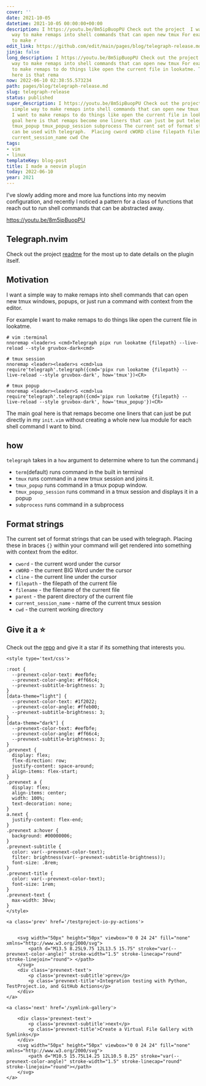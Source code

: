 ```yaml
---
cover: ''
date: 2021-10-05
datetime: 2021-10-05 00:00:00+00:00
description: I https://youtu.be/8m5ipBuopPU Check out the project  I want a simple
  way to make remaps into shell commands that can open new tmux For example I want
  to make r
edit_link: https://github.com/edit/main/pages/blog/telegraph-release.md
jinja: false
long_description: I https://youtu.be/8m5ipBuopPU Check out the project  I want a simple
  way to make remaps into shell commands that can open new tmux For example I want
  to make remaps to do things like open the current file in lookatme. The main goal
  here is that rema
now: 2022-06-10 02:38:55.573234
path: pages/blog/telegraph-release.md
slug: telegraph-release
status: published
super_description: I https://youtu.be/8m5ipBuopPU Check out the project  I want a
  simple way to make remaps into shell commands that can open new tmux For example
  I want to make remaps to do things like open the current file in lookatme. The main
  goal here is that remaps become one liners that can just be put telegraph term tmux
  tmux_popup tmux_popup_session subprocess The current set of format strings that
  can be used with telegraph.  Placing cword cWORD cline filepath filename parent
  current_session_name cwd Che
tags:
- vim
- linux
templateKey: blog-post
title: I made a neovim plugin
today: 2022-06-10
year: 2021
---
```


I've slowly adding more and more lua functions into my neovim configuration,
and recently I noticed a pattern for a class of functions that reach out to run
shell commands that can be abstracted away.

https://youtu.be/8m5ipBuopPU

## Telegraph.nvim

Check out the project [readme](https://github.com/WaylonWalker/Telegraph.nvim)
for the most up to date details on the plugin itself.

## Motivation

I want a simple way to make remaps into shell commands that can open new tmux
windows, popups, or just run a command with context from the editor.

For example I want to make remaps to do things like open the current file in lookatme.

``` vim
# vim :terminal
nnoremap <leader>s <cmd>Telegraph pipx run lookatme {filepath} --live-reload --style gruvbox-dark<cmd>

# tmux session
nnoremap <leader><leader>s <cmd>lua require'telegraph'.telegraph({cmd='pipx run lookatme {filepath} --live-reload --style gruvbox-dark', how='tmux'})<CR>

# tmux popup
nnoremap <leader><leader>S <cmd>lua require'telegraph'.telegraph({cmd='pipx run lookatme {filepath} --live-reload --style gruvbox-dark', how='tmux_popup'})<CR>
```

The main goal here is that remaps become one liners that can just be put
directly in my `init.vim` without creating a whole new lua module for each
shell command I want to bind.

## how

`telegraph` takes in a `how` argument to determine where to tun the command.j

* `term`(default) runs command in the built in terminal
* `tmux` runs command in a new tmux session and joins it.
* `tmux_popup` runs command in a tmux popup window.
* `tmux_popup_session` runs command in a tmux session and displays it in a popup
* `subprocess` runs command in a subprocess

## Format strings

The current set of format strings that can be used with telegraph.  Placing
these in braces `{}` within your command will get rendered into something with
context from the editor.

* `cword` - the current word under the cursor
* `cWORD` - the current BIG Word under the cursor
* `cline` - the current line under the cursor
* `filepath` - the filepath of the current file
* `filename` - the filename of the current file
* `parent` - the parent directory of the current file
* `current_session_name` - name of the current tmux session
* `cwd` - the current working directory

## Give it a ⭐

Check out the [repo](https://github.com/WaylonWalker/Telegraph.nvim) and give
it a star if its something that interests you.
<div class='prevnext'>

    <style type='text/css'>

    :root {
      --prevnext-color-text: #eefbfe;
      --prevnext-color-angle: #ff66c4;
      --prevnext-subtitle-brightness: 3;
    }
    [data-theme="light"] {
      --prevnext-color-text: #1f2022;
      --prevnext-color-angle: #ffeb00;
      --prevnext-subtitle-brightness: 3;
    }
    [data-theme="dark"] {
      --prevnext-color-text: #eefbfe;
      --prevnext-color-angle: #ff66c4;
      --prevnext-subtitle-brightness: 3;
    }
    .prevnext {
      display: flex;
      flex-direction: row;
      justify-content: space-around;
      align-items: flex-start;
    }
    .prevnext a {
      display: flex;
      align-items: center;
      width: 100%;
      text-decoration: none;
    }
    a.next {
      justify-content: flex-end;
    }
    .prevnext a:hover {
      background: #00000006;
    }
    .prevnext-subtitle {
      color: var(--prevnext-color-text);
      filter: brightness(var(--prevnext-subtitle-brightness));
      font-size: .8rem;
    }
    .prevnext-title {
      color: var(--prevnext-color-text);
      font-size: 1rem;
    }
    .prevnext-text {
      max-width: 30vw;
    }
    </style>
    
    <a class='prev' href='/testproject-io-py-actions'>
    

        <svg width="50px" height="50px" viewbox="0 0 24 24" fill="none" xmlns="http://www.w3.org/2000/svg">
            <path d="M13.5 8.25L9.75 12L13.5 15.75" stroke="var(--prevnext-color-angle)" stroke-width="1.5" stroke-linecap="round" stroke-linejoin="round"> </path>
        </svg>
        <div class='prevnext-text'>
            <p class='prevnext-subtitle'>prev</p>
            <p class='prevnext-title'>Integration testing with Python, TestProject.io, and GitHub Actions</p>
        </div>
    </a>
    
    <a class='next' href='/symlink-gallery'>
    
        <div class='prevnext-text'>
            <p class='prevnext-subtitle'>next</p>
            <p class='prevnext-title'>Create a Virtual File Gallery with Symlinks</p>
        </div>
        <svg width="50px" height="50px" viewbox="0 0 24 24" fill="none" xmlns="http://www.w3.org/2000/svg">
            <path d="M10.5 15.75L14.25 12L10.5 8.25" stroke="var(--prevnext-color-angle)" stroke-width="1.5" stroke-linecap="round" stroke-linejoin="round"></path>
        </svg>
    </a>
  </div>